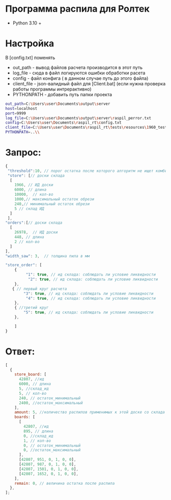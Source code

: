 # Программа распила для Ролтек

- Python 3.10 +

# Настройка

В [config.txt] поменять

- out_path - вывод файлов расчета производится в этот путь
- log_file - сюда в файл логируются ошибки обработки расета
- config - файл конфига ( в данном случае путь до этого файла)
- client_file - json-валидный файл для [Client.bat] (если нужна проверка работы программы интрерактивно)
- PYTHONPATH - добавить путь папки проекта

```sh
out_path=C:\Users\user\Documents\output\server
host=localhost
port=9999
log_file=C:\Users\user\Documents\output\server\raspil_perror.txt
config=C:\Users\user\Documents\raspil_rt\config.txt
client_file=C:\Users\user\Documents\raspil_rt\tests\resources\1960_testing.txt
PYTHONPATH=..\\
```

# Запрос:

```javascript
{
 "threshold":10, // порог остатка после которого алгоритм не ищет комбинацию получше
 "store": [// доски склада
  [
    1966, // ИД доски
    6000, // длина
    10000,  // кол-во
    1000,// максимальный остаток обрези
    240,// минимальный остаток обрези
    5 // склад ИД
  ]
 ],
"orders":[// доски склада
  [
    26978,  // ИД доски
    448, // длина
    2 // кол-во
  ]
],
"width_saw": 3,  // толщина пила в мм

"store_order": [
    {
         "1": true, // ид склада: соблюдать ли условие ликвидности
          "2": true, // ид склада: соблюдать ли условие ликвидности
    },
   { // первый круг расчета
        "3": true, // ид склада: соблюдать ли условие ликвидности
         "4": true, // ид склада: соблюдать ли условие ликвидности
    },
    { //третий круг
        "5": true, // ид склада: соблюдать ли условие ликвидности
    },

    ]
}
```

# Ответ:

```javascript
[
  {
    store_board: [
      42807, //ид
      6000, // длина
      5, //склад_ид
      5, // кол-во
      240, // остаток_минимальный
      2400, //остаток_максимальный
    ],
    amount: 5, //количество распилов применимых к этой доске со склада
    boards: [
      [
        42807, //ид
        895, // длина
        0, //склад_ид
        1, // кол-во
        0, // остаток_минимальный
        0, //остаток_максимальный
      ],
      [42807, 951, 0, 1, 0, 0],
      [42807, 987, 0, 1, 0, 0],
      [42807, 1501, 0, 1, 0, 0],
      [42807, 1652, 0, 1, 0, 0],
    ],
    remain: 0, // величина остатка после распила
  },
];
```


